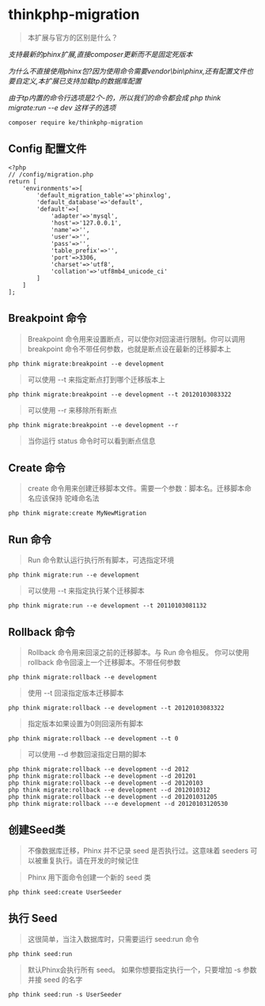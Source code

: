 # thinkphp-migration

> 本扩展与官方的区别是什么？

_支持最新的phinx扩展,直接composer更新而不是固定死版本_

_为什么不直接使用phinx包?因为使用命令需要vendor\bin\phinx,还有配置文件也要自定义,本扩展已支持加载tp的数据库配置_

_由于tp内置的命令行选项是2个-的，所以我们的命令都会成 php think migrate:run --e dev 这样子的选项_

```
composer require ke/thinkphp-migration
```

## Config 配置文件

```
<?php
// /config/migration.php
return [
    'environments'=>[
        'default_migration_table'=>'phinxlog',
        'default_database'=>'default',
        'default'=>[
            'adapter'=>'mysql',
            'host'=>'127.0.0.1',
            'name'=>'',
            'user'=>'',
            'pass'=>'',
            'table_prefix'=>'',
            'port'=>3306,
            'charset'=>'utf8',
            'collation'=>'utf8mb4_unicode_ci'
        ]
    ]
];
```

## Breakpoint 命令

> Breakpoint 命令用来设置断点，可以使你对回滚进行限制。你可以调用 breakpoint 命令不带任何参数，也就是断点设在最新的迁移脚本上

```
php think migrate:breakpoint --e development
```

> 可以使用 --t 来指定断点打到哪个迁移版本上

```
php think migrate:breakpoint --e development --t 20120103083322
```

> 可以使用 --r 来移除所有断点

```
php think migrate:breakpoint --e development --r
```

> 当你运行 status 命令时可以看到断点信息

## Create 命令

> create 命令用来创建迁移脚本文件。需要一个参数：脚本名。迁移脚本命名应该保持 驼峰命名法

```
php think migrate:create MyNewMigration
```

## Run 命令

> Run 命令默认运行执行所有脚本，可选指定环境

```
php think migrate:run --e development
```

> 可以使用 --t 来指定执行某个迁移脚本

```
php think migrate:run --e development --t 20110103081132
```

## Rollback 命令

> Rollback 命令用来回滚之前的迁移脚本。与 Run 命令相反。
> 你可以使用 rollback 命令回滚上一个迁移脚本。不带任何参数

```
php think migrate:rollback --e development
```

> 使用 --t 回滚指定版本迁移脚本

```
php think migrate:rollback --e development --t 20120103083322
```

> 指定版本如果设置为0则回滚所有脚本

```
php think migrate:rollback --e development --t 0
```

> 可以使用 --d 参数回滚指定日期的脚本

```
php think migrate:rollback --e development --d 2012
php think migrate:rollback --e development --d 201201
php think migrate:rollback --e development --d 20120103
php think migrate:rollback --e development --d 2012010312
php think migrate:rollback --e development --d 201201031205
php think migrate:rollback ---e development --d 20120103120530
```

## 创建Seed类

> 不像数据库迁移，Phinx 并不记录 seed 是否执行过。这意味着 seeders 可以被重复执行。请在开发的时候记住

> Phinx 用下面命令创建一个新的 seed 类

```
php think seed:create UserSeeder
```

## 执行 Seed

> 这很简单，当注入数据库时，只需要运行 seed:run 命令

```
php think seed:run
```

> 默认Phinx会执行所有 seed。 如果你想要指定执行一个，只要增加 -s 参数并接 seed 的名字

```
php think seed:run -s UserSeeder
```